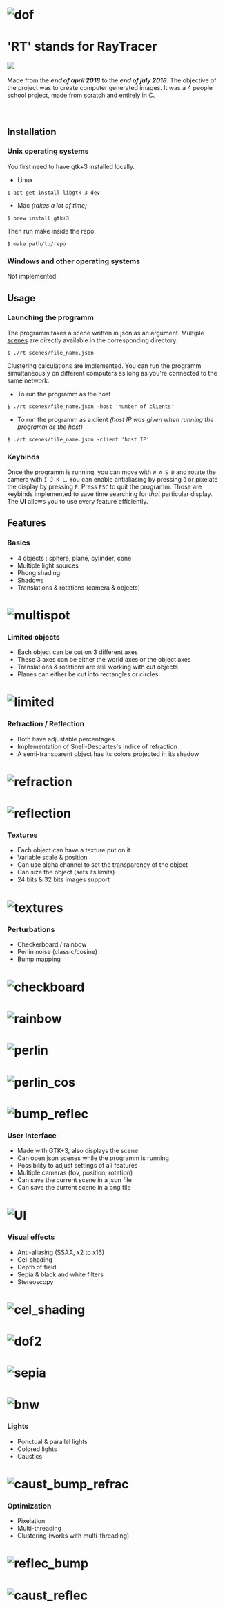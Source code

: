 # ![dof](screenshots/depth_of_field.jpg)

# 'RT' stands for RayTracer
<img align="left" src="screenshots/final_grade.png"><br /><br />
Made from the **_end of april 2018_** to the **_end of july 2018_**. The objective of the project was to create computer generated images. It was a 4 people school project, made from scratch and entirely in C.<br /><br /><br />

## Installation

### Unix operating systems
You first need to have gtk+3 installed locally.<br />
- Linux
```
$ apt-get install libgtk-3-dev
```
- Mac _(takes a lot of time)_
```
$ brew install gtk+3
```
Then run make inside the repo.
```
$ make path/to/repo
```
### Windows and other operating systems
Not implemented.<br />

## Usage

### Launching the programm
The programm takes a scene written in json as an argument. Multiple [scenes](scenes/) are directly available in the corresponding directory.<br />
```
$ ./rt scenes/file_name.json
```
Clustering calculations are implemented. You can run the programm simultaneously on different computers as long as you're connected to the same network.<br />
- To run the programm as the host
```
$ ./rt scenes/file_name.json -host 'number of clients'
```
- To run the programm as a client _(host IP was given when running the programm as the host)_
```
$ ./rt scenes/file_name.json -client 'host IP'
```

### Keybinds
Once the programm is running, you can move with `W A S D` and rotate the camera with `I J K L`. You can enable antialiasing by pressing `O` or pixelate the display by pressing `P`. Press `ESC` to quit the programm. Those are keybinds implemented to save time searching for _that_ particular display.<br />
The **UI** allows you to use every feature efficiently.<br />

## Features
### Basics
- 4 objects : sphere, plane, cylinder, cone
- Multiple light sources
- Phong shading
- Shadows
- Translations & rotations (camera & objects)
# ![multispot](screenshots/multispot.png)

### Limited objects
- Each object can be cut on 3 different axes
- These 3 axes can be either the world axes or the object axes
- Translations & rotations are still working with cut objects
- Planes can either be cut into rectangles or circles
# ![limited](screenshots/limited.png)

### Refraction / Reflection
- Both have adjustable percentages
- Implementation of Snell-Descartes's indice of refraction
- A semi-transparent object has its colors projected in its shadow
# ![refraction](screenshots/refraction.png)
# ![reflection](screenshots/reflection.png)

### Textures
- Each object can have a texture put on it
- Variable scale & position
- Can use alpha channel to set the transparency of the object
- Can size the object (sets its limits)
- 24 bits & 32 bits images support
# ![textures](screenshots/textures.png)

### Perturbations
- Checkerboard / rainbow
- Perlin noise (classic/cosine)
- Bump mapping
# ![checkboard](screenshots/checkboard.png)
# ![rainbow](screenshots/rainbow.png)
# ![perlin](screenshots/perlin.png)
# ![perlin_cos](screenshots/perlin_cosine.png)
# ![bump_reflec](screenshots/bump_reflexion.png)

### User Interface
- Made with GTK+3, also displays the scene
- Can open json scenes while the programm is running
- Possibility to adjust settings of all features
- Multiple cameras (fov, position, rotation)
- Can save the current scene in a json file
- Can save the current scene in a png file
# ![UI](screenshots/UI.png)

### Visual effects
- Anti-aliasing (SSAA, x2 to x16)
- Cel-shading
- Depth of field
- Sepia & black and white filters
- Stereoscopy
# ![cel_shading](screenshots/cel_shading.png)
# ![dof2](screenshots/dof2.png)
# ![sepia](screenshots/sepia.jpg)
# ![bnw](screenshots/bnw.jpg)

### Lights
- Ponctual & parallel lights
- Colored lights
- Caustics
# ![caust_bump_refrac](screenshots/caustics_refraction_bump.png)

### Optimization
- Pixelation
- Multi-threading
- Clustering (works with multi-threading)

# ![reflec_bump](screenshots/reflexion_bump.png)
# ![caust_reflec](screenshots/caustic_reflexion.png)
